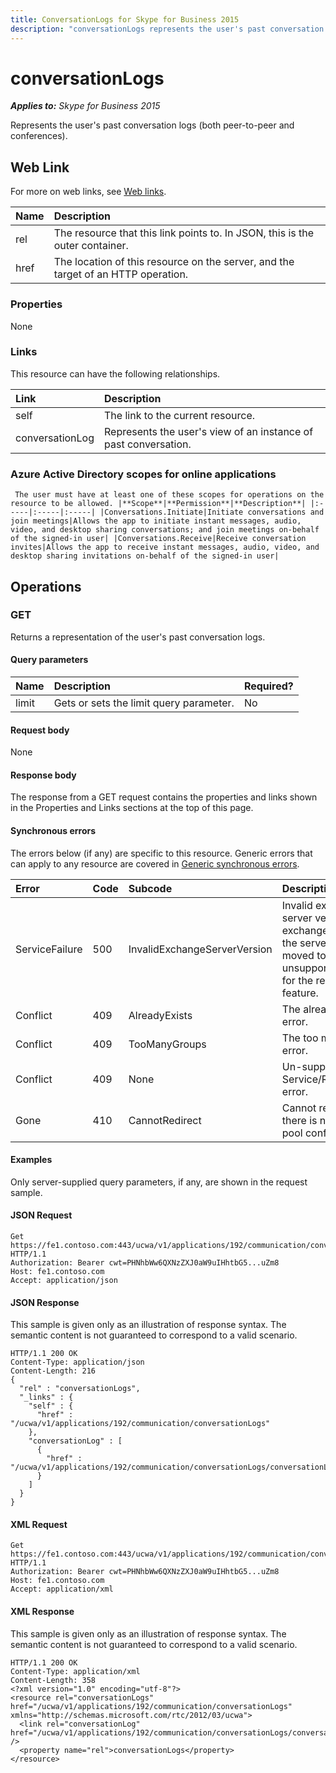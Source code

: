 ```yaml
---
title: ConversationLogs for Skype for Business 2015
description: "conversationLogs represents the user's past conversation logs which includes both peer-to-peers and conferences."
---
```

# conversationLogs

 _**Applies to:** Skype for Business 2015_


Represents the user's past conversation logs (both peer-to-peer and conferences).
            

## Web Link
<a name = "sectionSection0"> </a>

For more on web links, see [Web links](WebLinks.md).


|**Name**|**Description**|
|:-----|:-----|
|rel|The resource that this link points to. In JSON, this is the outer container.|
|href|The location of this resource on the server, and the target of an HTTP operation.|

### Properties



None

### Links



This resource can have the following relationships.

|**Link**|**Description**|
|:-----|:-----|
|self|The link to the current resource.|
|conversationLog|Represents the user's view of an instance of past conversation.|

### Azure Active Directory scopes for online applications


`
The user must have at least one of these scopes for operations on the resource to be allowed.
|**Scope**|**Permission**|**Description**|
|:-----|:-----|:-----|
|Conversations.Initiate|Initiate conversations and join meetings|Allows the app to initiate instant messages, audio, video, and desktop sharing conversations; and join meetings on-behalf of the signed-in user|
|Conversations.Receive|Receive conversation invites|Allows the app to receive instant messages, audio, video, and desktop sharing invitations on-behalf of the signed-in user|`

## Operations



<a name="sectionSection2"></a>

### GET




Returns a representation of the user's past conversation logs.

#### Query parameters




|**Name**|**Description**|**Required?**|
|:-----|:-----|:-----|
|limit|Gets or sets the limit query parameter.|No|


#### Request body



None


#### Response body



The response from a GET request contains the properties and links shown in the Properties and Links sections at the top of this page.

#### Synchronous errors



The errors below (if any) are specific to this resource. Generic errors that can apply to any resource are covered in [Generic synchronous errors](GenericSynchronousErrors.md).

|**Error**|**Code**|**Subcode**|**Description**|
|:-----|:-----|:-----|:-----|
|ServiceFailure|500|InvalidExchangeServerVersion|Invalid exchange server version.The exchange mailbox of the server might have moved to an unsupported version for the required feature.|
|Conflict|409|AlreadyExists|The already exists error.|
|Conflict|409|TooManyGroups|The too many groups error.|
|Conflict|409|None|Un-supported Service/Resource/API error.|
|Gone|410|CannotRedirect|Cannot redirect since there is no back up pool configured.|

#### Examples



Only server-supplied query parameters, if any, are shown in the request sample.

#### JSON Request




```
Get https://fe1.contoso.com:443/ucwa/v1/applications/192/communication/conversationLogs HTTP/1.1
Authorization: Bearer cwt=PHNhbWw6QXNzZXJ0aW9uIHhtbG5...uZm8
Host: fe1.contoso.com
Accept: application/json

```


#### JSON Response



This sample is given only as an illustration of response syntax. The semantic content is not guaranteed to correspond to a valid scenario.
```
HTTP/1.1 200 OK
Content-Type: application/json
Content-Length: 216
{
  "rel" : "conversationLogs",
  "_links" : {
    "self" : {
      "href" : "/ucwa/v1/applications/192/communication/conversationLogs"
    },
    "conversationLog" : [
      {
        "href" : "/ucwa/v1/applications/192/communication/conversationLogs/conversationLog"
      }
    ]
  }
}
```


#### XML Request




```
Get https://fe1.contoso.com:443/ucwa/v1/applications/192/communication/conversationLogs HTTP/1.1
Authorization: Bearer cwt=PHNhbWw6QXNzZXJ0aW9uIHhtbG5...uZm8
Host: fe1.contoso.com
Accept: application/xml

```


#### XML Response



This sample is given only as an illustration of response syntax. The semantic content is not guaranteed to correspond to a valid scenario.
```
HTTP/1.1 200 OK
Content-Type: application/xml
Content-Length: 358
<?xml version="1.0" encoding="utf-8"?>
<resource rel="conversationLogs" href="/ucwa/v1/applications/192/communication/conversationLogs" xmlns="http://schemas.microsoft.com/rtc/2012/03/ucwa">
  <link rel="conversationLog" href="/ucwa/v1/applications/192/communication/conversationLogs/conversationLog" />
  <property name="rel">conversationLogs</property>
</resource>
```


